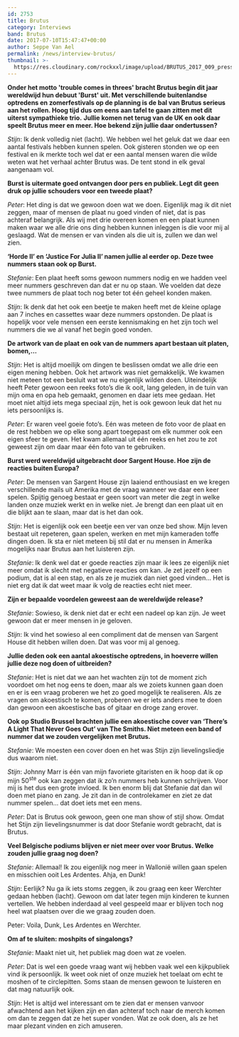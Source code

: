 ```yaml
---
id: 2753
title: Brutus
category: Interviews
band: Brutus
date: 2017-07-10T15:47:47+00:00
author: Seppe Van Ael
permalink: /news/interview-brutus/
thumbnail: >-
  https://res.cloudinary.com/rockxxl/image/upload/BRUTUS_2017_009_press_©EvaVlonk_Web-1.jpg
---
```

**Onder het motto 'trouble comes in threes' bracht Brutus begin dit jaar wereldwijd hun debuut 'Burst' uit. Met verschillende buitenlandse optredens en zomerfestivals op de planning is de bal van Brutus serieus aan het rollen. Hoog tijd dus om eens aan tafel te gaan zitten met dit uiterst sympathieke trio.**
**Jullie komen net terug van de UK en ook daar speelt Brutus meer en meer. Hoe bekend zijn jullie daar ondertussen?**

_Stijn_: Ik denk volledig niet (lacht). We hebben wel het geluk dat we daar een aantal festivals hebben kunnen spelen. Ook gisteren stonden we op een festival en ik merkte toch wel dat er een aantal mensen waren die wilde weten wat het verhaal achter Brutus was. De tent stond in elk geval aangenaam vol.

**Burst is uitermate goed ontvangen door pers en publiek. Legt dit geen druk op jullie schouders voor een tweede plaat?**

_Peter_: Het ding is dat we gewoon doen wat we doen. Eigenlijk mag ik dit niet zeggen, maar of mensen de plaat nu goed vinden of niet, dat is pas achteraf belangrijk. Als wij met drie overeen komen en een plaat kunnen maken waar we alle drie ons ding hebben kunnen inleggen is die voor mij al geslaagd. Wat de mensen er van vinden als die uit is, zullen we dan wel zien.

**‘Horde II’ en ‘Justice For Julia II’ namen jullie al eerder op. Deze twee nummers staan ook op Burst.**

_Stefanie_: Een plaat heeft soms gewoon nummers nodig en we hadden veel meer nummers geschreven dan dat er nu op staan. We voelden dat deze twee nummers de plaat toch nog beter tot één geheel konden maken.

_Stijn_: Ik denk dat het ook een beetje te maken heeft met de kleine oplage aan 7 inches en cassettes waar deze nummers opstonden. De plaat is hopelijk voor vele mensen een eerste kennismaking en het zijn toch wel nummers die we al vanaf het begin goed vonden.

**De artwork van de plaat en ook van de nummers apart bestaan uit platen, bomen,…** 

_Stijn_: Het is altijd moeilijk om dingen te beslissen omdat we alle drie een eigen mening hebben. Ook het artwork was niet gemakkelijk. We kwamen niet meteen tot een besluit wat we nu eigenlijk wilden doen. Uiteindelijk heeft Peter gewoon een reeks foto’s die ik ooit, lang geleden, in de tuin van mijn oma en opa heb gemaakt, genomen en daar iets mee gedaan. Het moet niet altijd iets mega speciaal zijn, het is ook gewoon leuk dat het nu iets persoonlijks is.

_Peter_: Er waren veel goeie foto’s. Eén was meteen de foto voor de plaat en de rest hebben we op elke song apart toegepast om elk nummer ook een eigen sfeer te geven. Het kwam allemaal uit één reeks en het zou te zot geweest zijn om daar maar één foto van te gebruiken.

**Burst werd wereldwijd uitgebracht door Sargent House. Hoe zijn de reacties buiten Europa?** 

_Peter_: De mensen van Sargent House zijn laaiend enthousiast en we kregen verschillende mails uit Amerika met de vraag wanneer we daar een keer spelen. Spijtig genoeg bestaat er geen soort van meter die zegt in welke landen onze muziek werkt en in welke niet. Je brengt dan een plaat uit en die blijkt aan te slaan, maar dat is het dan ook.

_Stijn_: Het is eigenlijk ook een beetje een ver van onze bed show. Mijn leven bestaat uit repeteren, gaan spelen, werken en met mijn kameraden toffe dingen doen. Ik sta er niet meteen bij stil dat er nu mensen in Amerika mogelijks naar Brutus aan het luisteren zijn.

_Stefanie_: Ik denk wel dat er goede reacties zijn maar ik lees ze eigenlijk niet meer omdat ik slecht met negatieve reacties om kan. Je zet jezelf op een podium, dat is al een stap, en als ze je muziek dan niet goed vinden… Het is niet erg dat ik dat weet maar ik volg de reacties echt niet meer.

**Zijn er bepaalde voordelen geweest aan de wereldwijde release?**

_Stefanie_: Sowieso, ik denk niet dat er echt een nadeel op kan zijn. Je weet gewoon dat er meer mensen in je geloven.

_Stijn_: Ik vind het sowieso al een compliment dat de mensen van Sargent House dit hebben willen doen. Dat was voor mij al genoeg.

**Jullie deden ook een aantal akoestische optredens, in hoeverre willen jullie deze nog doen of uitbreiden?** 

_Stefanie_: Het is niet dat we aan het wachten zijn tot de moment zich voordoet om het nog eens te doen, maar als we zoiets kunnen gaan doen en er is een vraag proberen we het zo goed mogelijk te realiseren. Als ze vragen om akoestisch te komen, proberen we er iets anders mee te doen dan gewoon een akoestische bas of gitaar en droge zang erover.

**Ook op Studio Brussel brachten jullie een akoestische cover van ‘There’s A Light That Never Goes Out’ van The Smiths. Niet meteen een band of nummer dat we zouden vergelijken met Brutus.**

_Stefanie_: We moesten een cover doen en het was Stijn zijn lievelingsliedje dus waarom niet.

_Stijn_: Johnny Marr is één van mijn favoriete gitaristen en ik hoop dat ik op mijn 50<sup>ste</sup> ook kan zeggen dat ik zo’n nummers heb kunnen schrijven. Voor mij is het dus een grote invloed. Ik ben enorm blij dat Stefanie dat dan wil doen met piano en zang. Je zit dan in de controlekamer en ziet ze dat nummer spelen&#8230; dat doet iets met een mens.

_Peter_: Dat is Brutus ook gewoon, geen one man show of stijl show. Omdat het Stijn zijn lievelingsnummer is dat door Stefanie wordt gebracht, dat is Brutus.

**Veel Belgische podiums blijven er niet meer over voor Brutus. Welke zouden jullie graag nog doen?**

_Stefanie_: Allemaal! Ik zou eigenlijk nog meer in Wallonië willen gaan spelen en misschien ooit Les Ardentes. Ahja, en Dunk!

_Stijn_: Eerlijk? Nu ga ik iets stoms zeggen, ik zou graag een keer Werchter gedaan hebben (lacht). Gewoon om dat later tegen mijn kinderen te kunnen vertellen. We hebben inderdaad al veel gespeeld maar er blijven toch nog heel wat plaatsen over die we graag zouden doen.

Peter: Voila, Dunk, Les Ardentes en Werchter.

**Om af te sluiten: moshpits of singalongs?**

_Stefanie_: Maakt niet uit, het publiek mag doen wat ze voelen.

_Peter_: Dat is wel een goede vraag want wij hebben vaak wel een kijkpubliek vind ik persoonlijk. Ik weet ook niet of onze muziek het toelaat om echt te moshen of te circlepitten. Soms staan de mensen gewoon te luisteren en dat mag natuurlijk ook.

_Stijn_: Het is altijd wel interessant om te zien dat er mensen vanvoor afwachtend aan het kijken zijn en dan achteraf toch naar de merch komen om dan te zeggen dat ze het super vonden. Wat ze ook doen, als ze het maar plezant vinden en zich amuseren.
